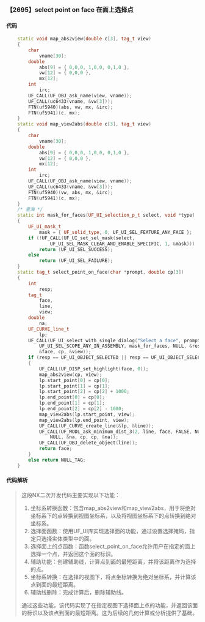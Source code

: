 ### 【2695】select point on face 在面上选择点

#### 代码

```cpp
    static void map_abs2view(double c[3], tag_t view)  
    {  
        char  
            vname[30];  
        double  
            abs[9] = { 0,0,0, 1,0,0, 0,1,0 },  
            vw[12] = { 0,0,0 },  
            mx[12];  
        int  
            irc;  
        UF_CALL(UF_OBJ_ask_name(view, vname));  
        UF_CALL(uc6433(vname, &vw[3]));  
        FTN(uf5940)(abs, vw, mx, &irc);  
        FTN(uf5941)(c, mx);  
    }  
    static void map_view2abs(double c[3], tag_t view)  
    {  
        char  
            vname[30];  
        double  
            abs[9] = { 0,0,0, 1,0,0, 0,1,0 },  
            vw[12] = { 0,0,0 },  
            mx[12];  
        int  
            irc;  
        UF_CALL(UF_OBJ_ask_name(view, vname));  
        UF_CALL(uc6433(vname, &vw[3]));  
        FTN(uf5940)(vw, abs, mx, &irc);  
        FTN(uf5941)(c, mx);  
    }  
    /* 里海 */  
    static int mask_for_faces(UF_UI_selection_p_t select, void *type)  
    {  
        UF_UI_mask_t  
            mask = { UF_solid_type, 0, UF_UI_SEL_FEATURE_ANY_FACE };  
        if (!UF_CALL(UF_UI_set_sel_mask(select,  
                UF_UI_SEL_MASK_CLEAR_AND_ENABLE_SPECIFIC, 1, &mask)))  
            return (UF_UI_SEL_SUCCESS);  
        else  
            return (UF_UI_SEL_FAILURE);  
    }  
    static tag_t select_point_on_face(char *prompt, double cp[3])  
    {  
        int  
            resp;  
        tag_t  
            face,  
            line,  
            view;  
        double  
            na;  
        UF_CURVE_line_t  
            lp;  
        UF_CALL(UF_UI_select_with_single_dialog("Select a face", prompt,  
            UF_UI_SEL_SCOPE_ANY_IN_ASSEMBLY, mask_for_faces, NULL, &resp,  
            &face, cp, &view));  
        if (resp == UF_UI_OBJECT_SELECTED || resp == UF_UI_OBJECT_SELECTED_BY_NAME)  
        {  
            UF_CALL(UF_DISP_set_highlight(face, 0));  
            map_abs2view(cp, view);  
            lp.start_point[0] = cp[0];  
            lp.start_point[1] = cp[1];  
            lp.start_point[2] = cp[2] + 1000;  
            lp.end_point[0] = cp[0];  
            lp.end_point[1] = cp[1];  
            lp.end_point[2] = cp[2] - 1000;  
            map_view2abs(lp.start_point, view);  
            map_view2abs(lp.end_point, view);  
            UF_CALL(UF_CURVE_create_line(&lp, &line));  
            UF_CALL(UF_MODL_ask_minimum_dist_3(2, line, face, FALSE, NULL, FALSE,  
                NULL, &na, cp, cp, &na));  
            UF_CALL(UF_OBJ_delete_object(line));  
            return face;  
        }  
        else return NULL_TAG;  
    }

```

#### 代码解析

> 这段NX二次开发代码主要实现以下功能：
>
> 1. 坐标系转换函数：包含map_abs2view和map_view2abs，用于将绝对坐标系下的点转换到视图坐标系，以及将视图坐标系下的点转换到绝对坐标系。
> 2. 选择面函数：使用UF_UI库实现选择面的功能，通过设置选择掩码，指定只选择实体类型中的面。
> 3. 选择面上的点函数：函数select_point_on_face允许用户在指定的面上选择一个点，并返回这个面的标识。
> 4. 辅助功能：创建辅助线，计算点到面的最短距离，并将该距离作为选择的点。
> 5. 坐标系转换：在选择的视图下，将点坐标转换为绝对坐标系，并计算该点到面的最短距离。
> 6. 辅助线删除：完成计算后，删除辅助线。
>
> 通过这些功能，该代码实现了在指定视图下选择面上点的功能，并返回该面的标识以及该点到面的最短距离。这为后续的几何计算或分析提供了基础。
>
